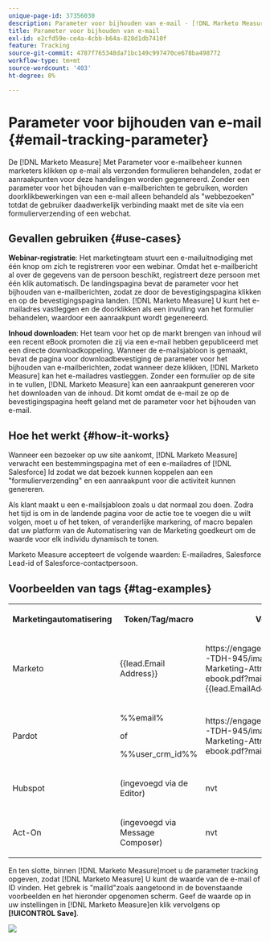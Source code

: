 ```yaml
---
unique-page-id: 37356030
description: Parameter voor bijhouden van e-mail - [!DNL Marketo Measure]
title: Parameter voor bijhouden van e-mail
exl-id: e2cfd59e-ce4a-4cbb-b64a-828d1db7410f
feature: Tracking
source-git-commit: 4787f765348da71bc149c997470ce678ba498772
workflow-type: tm+mt
source-wordcount: '403'
ht-degree: 0%

---
```


# Parameter voor bijhouden van e-mail {#email-tracking-parameter}

De [!DNL Marketo Measure] Met Parameter voor e-mailbeheer kunnen marketers klikken op e-mail als verzonden formulieren behandelen, zodat er aanraakpunten voor deze handelingen worden gegenereerd. Zonder een parameter voor het bijhouden van e-mailberichten te gebruiken, worden doorklikbewerkingen van een e-mail alleen behandeld als &quot;webbezoeken&quot; totdat de gebruiker daadwerkelijk verbinding maakt met de site via een formulierverzending of een webchat.

## Gevallen gebruiken  {#use-cases}

**Webinar-registratie**: Het marketingteam stuurt een e-mailuitnodiging met één knop om zich te registreren voor een webinar. Omdat het e-mailbericht al over de gegevens van de persoon beschikt, registreert deze persoon met één klik automatisch. De landingspagina bevat de parameter voor het bijhouden van e-mailberichten, zodat ze door de bevestigingspagina klikken en op de bevestigingspagina landen. [!DNL Marketo Measure] U kunt het e-mailadres vastleggen en de doorklikken als een invulling van het formulier behandelen, waardoor een aanraakpunt wordt gegenereerd.

**Inhoud downloaden**: Het team voor het op de markt brengen van inhoud wil een recent eBook promoten die zij via een e-mail hebben gepubliceerd met een directe downloadkoppeling. Wanneer de e-mailsjabloon is gemaakt, bevat de pagina voor downloadbevestiging de parameter voor het bijhouden van e-mailberichten, zodat wanneer deze klikken, [!DNL Marketo Measure] kan het e-mailadres vastleggen. Zonder een formulier op de site in te vullen, [!DNL Marketo Measure] kan een aanraakpunt genereren voor het downloaden van de inhoud. Dit komt omdat de e-mail ze op de bevestigingspagina heeft geland met de parameter voor het bijhouden van e-mail.

## Hoe het werkt {#how-it-works}

Wanneer een bezoeker op uw site aankomt, [!DNL Marketo Measure] verwacht een bestemmingspagina met of een e-mailadres of [!DNL Salesforce] Id zodat we dat bezoek kunnen koppelen aan een &quot;formulierverzending&quot; en een aanraakpunt voor die activiteit kunnen genereren.

Als klant maakt u een e-mailsjabloon zoals u dat normaal zou doen. Zodra het tijd is om in de landende pagina voor de actie toe te voegen die u wilt volgen, moet u of het teken, of veranderlijke markering, of macro bepalen dat uw platform van de Automatisering van de Marketing goedkeurt om de waarde voor elk individu dynamisch te tonen.

Marketo Measure accepteert de volgende waarden: E-mailadres, Salesforce Lead-id of Salesforce-contactpersoon.

## Voorbeelden van tags {#tag-examples}

<table> 
 <colgroup> 
  <col> 
  <col> 
  <col> 
  <col> 
 </colgroup> 
 <tbody> 
  <tr> 
   <th><p>Marketingautomatisering</p></th> 
   <th><p>Token/Tag/macro </p></th> 
   <th><p>Voorbeeld</p></th> 
   <th><p>Ondersteunend materiaal</p></th> 
  </tr> 
  <tr> 
   <td><p>Marketo</p></td> 
   <td><p>{{lead.Email Address}} </p></td> 
   <td><p>https://engage.marketo.com/rs/460-TDH-945/images/BZ-B2B-Marketing-Attribution-101-ebook.pdf?mailId={{lead.EmailAddress}}</p></td> 
   <td><p>https://experienceleague.adobe.com/docs/marketo/using/product-docs/demand-generation/landing-pages/personalizing-landing-pages/tokens-overview.html</p></td> 
  </tr> 
  <tr> 
   <td><p>Pardot</p></td> 
   <td><p>%%email% </p><p>of</p><p>%%user_crm_id%%</p></td> 
   <td><p>https://engage.marketo.com/rs/460-TDH-945/images/BZ-B2B-Marketing-Attribution-101-ebook.pdf?mailId=%%email%%</p></td> 
   <td><p>https://help.salesforce.com/s/articleView?language=en_US&amp;id=pardot_variable_tags_reference.htm&amp;type=5</p></td> 
  </tr> 
  <tr> 
   <td><p>Hubspot</p></td> 
   <td><p>(ingevoegd via de Editor)</p></td> 
   <td><p>nvt</p></td> 
   <td><p>https://knowledge.hubspot.com/website-pages/personalize-your-content</p></td> 
  </tr> 
  <tr> 
   <td><p>Act-On</p></td> 
   <td><p>(ingevoegd via Message Composer)</p></td> 
   <td><p>nvt</p></td> 
   <td><p>https://connect.act-on.com/hc/en-us/articles/360033436074-How-to-Personalize-Email-Content-with-CRM-Data</p></td> 
  </tr> 
 </tbody> 
</table>

En ten slotte, binnen [!DNL Marketo Measure]moet u de parameter tracking opgeven, zodat [!DNL Marketo Measure] U kunt de waarde van de e-mail of ID vinden. Het gebrek is &quot;mailId&quot;zoals aangetoond in de bovenstaande voorbeelden en het hieronder opgenomen scherm. Geef de waarde op in uw instellingen in [!DNL Marketo Measure]en klik vervolgens op **[!UICONTROL Save]**.

![](assets/one.png)
